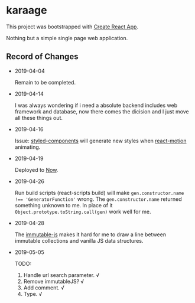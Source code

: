 # karaage

This project was bootstrapped with [Create React App](https://github.com/facebook/create-react-app).

Nothing but a simple single page web application.

## Record of Changes

* 2019-04-04

  Remain to be completed.

* 2019-04-14

  I was always wondering if i need a absolute backend includes web framework and database, now there comes the dicision and I just move all these things out.  

* 2019-04-16

  Issue: [styled-components](https://github.com/styled-components) will generate new styles when [react-motion](https://github.com/chenglou/react-motion) animating.

* 2019-04-19
  
  Deployed to [Now](https://zeit.co/now).

* 2019-04-26

  Run build scripts (react-scripts build) will make `gen.constructor.name !== 'GeneratorFunction'` wrong. The `gen.constructor.name` returned something unknown to me. In place of it `Object.prototype.toString.call(gen)` work well for me.

* 2019-04-28

  The [immutable-js](https://github.com/immutable-js/immutable-js) makes it hard for me to draw a line between immutable collections and vanilla JS data structures.

* 2019-05-05

  TODO:

  1. Handle url search parameter. √
  2. Remove immutableJS? √
  3. Add comment. √
  4. Type. √
